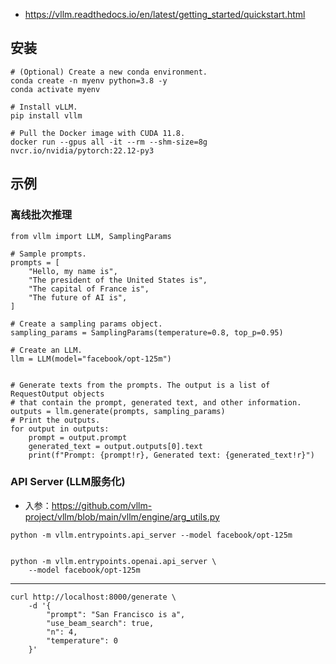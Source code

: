 
- https://vllm.readthedocs.io/en/latest/getting_started/quickstart.html





## 安装

```
# (Optional) Create a new conda environment.
conda create -n myenv python=3.8 -y
conda activate myenv

# Install vLLM.
pip install vllm
```


```
# Pull the Docker image with CUDA 11.8.
docker run --gpus all -it --rm --shm-size=8g nvcr.io/nvidia/pytorch:22.12-py3
```




## 示例


### 离线批次推理

```
from vllm import LLM, SamplingParams

# Sample prompts.
prompts = [
    "Hello, my name is",
    "The president of the United States is",
    "The capital of France is",
    "The future of AI is",
]

# Create a sampling params object.
sampling_params = SamplingParams(temperature=0.8, top_p=0.95)

# Create an LLM.
llm = LLM(model="facebook/opt-125m")


# Generate texts from the prompts. The output is a list of RequestOutput objects
# that contain the prompt, generated text, and other information.
outputs = llm.generate(prompts, sampling_params)
# Print the outputs.
for output in outputs:
    prompt = output.prompt
    generated_text = output.outputs[0].text
    print(f"Prompt: {prompt!r}, Generated text: {generated_text!r}")
```



### API Server (LLM服务化)


- 入参：https://github.com/vllm-project/vllm/blob/main/vllm/engine/arg_utils.py

```
python -m vllm.entrypoints.api_server --model facebook/opt-125m


python -m vllm.entrypoints.openai.api_server \
    --model facebook/opt-125m
```


---


```
curl http://localhost:8000/generate \
    -d '{
        "prompt": "San Francisco is a",
        "use_beam_search": true,
        "n": 4,
        "temperature": 0
    }'
    
```




